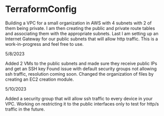 # TerraformConfig

Building a VPC for a small organization in AWS with 4 subnets with 2 of them being private. I am then creating the public and private route tables and associating them with the appropriate subnets. Last I am setting up an Internet Gateway for our public subnets that will allow http traffic. This is a work-in-progress and feel free to use. 

5/8/2023

Added 2 VMs to the public subnets and made sure they receive public IPs and get an SSH key
Found issue with default security groups not allowing ssh traffic, resolution coming soon.
Changed the organization of files by creating an EC2 creation module.

5/10/2023

Added a security group that will allow ssh traffic to every device in your VPC. Working on restricting it to the public interfaces only to test for http/s traffic in the future.

